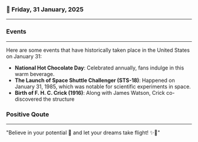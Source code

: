 ### 📅 Friday, 31 January, 2025
------
### Events
------
Here are some events that have historically taken place in the United States on January 31:

- **National Hot Chocolate Day**: Celebrated annually, fans indulge in this warm beverage.
- **The Launch of Space Shuttle Challenger (STS-18)**: Happened on January 31, 1985, which was notable for scientific experiments in space.
- **Birth of F. H. C. Crick (1916)**: Along with James Watson, Crick co-discovered the structure
### Positive Qoute
------
"Believe in your potential 🦋 and let your dreams take flight! ✨🌈"
